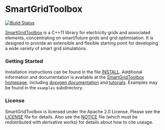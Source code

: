 SmartGridToolbox
================

[![Build Status](https://travis-ci.org/NICTA/SmartGridToolbox.svg?branch=master)](https://travis-ci.org/NICTA/SmartGridToolbox)

[SmartGridToolbox](http://nicta.github.io/SmartGridToolbox) is a C++11 library for electricity grids and associated
elements, concentrating on smart/future grids and grid optimisation. It is designed to provide an extensible and
flexible starting point for developing a wide variety of smart grid simulations.

### Getting Started

Installation instructions can be found in the file
[INSTALL](https://github.com/NICTA/SmartGridToolbox/blob/master/INSTALL). Additional information and documentation is
available at the [SmartGridToolbox homepage](http://nicta.github.io/SmartGridToolbox), including [doxygen
documentation](http://nicta.github.io/SmartGridToolbox/doxygen_docs/index.html) and
[tutorials](http://nicta.github.io/SmartGridToolbox/#tutorials). Examples may be found in the `examples` subdirectory.

### License

SmartGridToolbox is licensed under the Apache 2.0 License. Please see the
[LICENSE](https://github.com/NICTA/SmartGridToolbox/blob/master/LICENSE) file for details. Also see the
[NOTICE](https://github.com/NICTA/SmartGridToolbox/blob/master/NOTICE) file (which must be redistributed with derivative
works) for details about how to cite useage.
